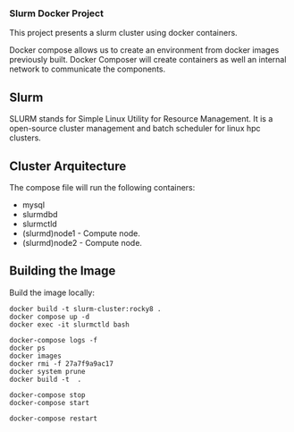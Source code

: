 ### Slurm Docker Project

This project presents a slurm cluster using docker containers.

Docker compose allows us to create an environment from docker images previously built. Docker Composer will create containers as well an internal network to communicate the components.

## Slurm

SLURM stands for Simple Linux Utility for Resource Management. It is a open-source cluster management and batch scheduler for linux hpc clusters.

## Cluster Arquitecture


The compose file will run the following containers:

* mysql
* slurmdbd   
* slurmctld  
* (slurmd)node1 - Compute node.
* (slurmd)node2 - Compute node. 


## Building the Image

Build the image locally:

```console
docker build -t slurm-cluster:rocky8 .
docker compose up -d
docker exec -it slurmctld bash

docker-compose logs -f
docker ps
docker images
docker rmi -f 27a7f9a9ac17
docker system prune
docker build -t  .
```



```console
docker-compose stop
docker-compose start
```

```console
docker-compose restart
